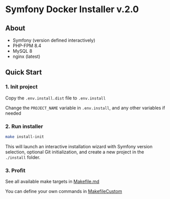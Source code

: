 # Symfony Docker Installer v.2.0

## About

- Symfony (version defined interactively)
- PHP-FPM 8.4
- MySQL 8
- nginx (latest)

## Quick Start

### 1. Init project
Copy the `.env.install.dist` file to `.env.install`

Change the `PROJECT_NAME` variable in `.env.install`,
and any other variables if needed

### 2. Run installer

```bash
make install-init
```

This will launch an interactive installation wizard with Symfony version selection, optional Git initialization, and create a new project in the `./install` folder.

### 3. Profit

See all available make targets in [Makefile.md](Makefile.md)

You can define your own commands in [MakefileCustom](MakefileCustom)